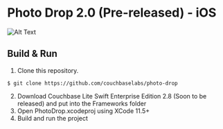 Photo Drop 2.0 (Pre-released) - iOS
=============

![Alt Text](https://cloud.githubusercontent.com/assets/801454/6072270/7774976c-ad54-11e4-9034-2045bccaf6be.png)

## Build & Run

1. Clone this repository.

 ```
 $ git clone https://github.com/couchbaselabs/photo-drop
 ```
2. Download Couchbase Lite Swift Enterprise Edition 2.8 (Soon to be released) and put into the Frameworks folder
3. Open PhotoDrop.xcodeproj using XCode 11.5+
4. Build and run the project
